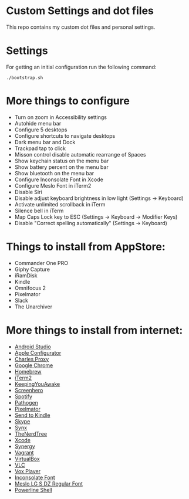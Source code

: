 # Custom Settings and dot files

This repo contains my custom dot files and personal settings.
 
# Settings

For getting an initial configuration run the following command:
```
./bootstrap.sh
```

# More things to configure 

* Turn on zoom in Accessibility settings
* Autohide menu bar
* Configure 5 desktops
* Configure shortcuts to navigate desktops
* Dark menu bar and Dock
* Trackpad tap to click
* Misson control disable automatic rearrange of Spaces
* Show keychain status on the menu bar
* Show battery percent on the menu bar
* Show bluetooth on the menu bar
* Configure Inconsolate Font in Xcode
* Configure Meslo Font in iTerm2
* Disable Siri
* Disable adjust keyboard brightness in low light (Settings -> Keyboard)
* Activate unlimited scrollback in iTerm
* Silence bell in iTerm
* Map Caps Lock key to ESC (Settings -> Keyboard -> Modifier Keys)
* Disable "Correct spelling automatically" (Settings -> Keyboard)

# Things to install from AppStore:

* Commander One PRO
* Giphy Capture
* iRamDisk
* Kindle
* Omnifocus 2
* Pixelmator
* Slack
* The Unarchiver

# More things to install from internet:

* [Android Studio](https://developer.android.com/studio)
* [Apple Configurator](https://developer.apple.com)
* [Charles Proxy](https://www.charlesproxy.com)
* [Google Chrome](https://www.google.com/chrome/)
* [Homebrew](http://brew.sh)
* [iTerm2](https://www.iterm2.com)
* [KeepingYouAwake](https://github.com/newmarcel/KeepingYouAwake)
* [Screenhero](https://screenhero.com)
* [Spotify](https://www.spotify.com)
* [Pathogen](https://github.com/tpope/vim-pathogen)
* [Pixelmator](http://www.pixelmator.com)
* [Send to Kindle](https://www.amazon.com/gp/sendtokindle/mac)
* [Skype](https://www.skype.com/en/)
* [Synx](https://github.com/venmo/synx)
* [TheNerdTree](http://vimawesome.com/plugin/nerdtree-red)
* [Xcode](https://developer.apple.com)
* [Synergy](http://symless.com/synergy/)
* [Vagrant](https://www.vagrantup.com/downloads.html)
* [VirtualBox](https://www.virtualbox.org/wiki/Downloads)
* [VLC](http://www.videolan.org/vlc/index.html)
* [Vox Player](http://coppertino.com)
* [Inconsolate Font](https://fonts.google.com/specimen/Inconsolata)
* [Meslo LG S DZ Regular Font](https://github.com/powerline/fonts/blob/master/Meslo/Meslo%20LG%20S%20DZ%20Regular%20for%20Powerline.otf)
* [Powerline Shell](https://github.com/banga/powerline-shell)

